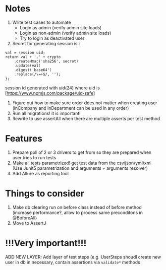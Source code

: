# Notes
1. Write test cases to automate
    * Login as admin (verify admin site loads)
    * Login as non-admin (verify admin site loads)
    * Try to login as deactivated user
2. Secret for generating session is :
```
val = session uid;
return val + '.' + crypto
    .createHmac('sha256', secret)
    .update(val)
    .digest('base64')
    .replace(/\=+$/, '');
};

```
session id generated with uid(24) where uid is [https://www.npmjs.com/package/uid-safe]

1. Figure out how to make sure order does not matter when creating user (inCompany and inDepartment can be used in any order)
2. Run all migrations! it is important!
3. Rewrite to use assertAll when there are multiple asserts per test method

# Features
1. Prepare poll of 2 or 3 drivers to get from so they are prepared when user tries to run tests
2. Make all tests parametrized! get test data from the csv/json/yml/xml (Use Junit5 parametrization and arguments + arguments resolver)
3. Add Allure as reporting tool

# Things to consider
1. Make db clearing run on before class instead of before method (increase performance?, allow to process same preconditons in @BeforeAll)
2. Move to AssertJ

# !!!Very important!!!
ADD NEW LAYER: Add layer of test steps (e.g. UserSteps shoudl create new user in db in necessary, contain assertions via `validate*` methods